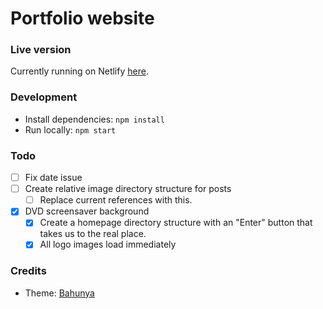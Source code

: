 # Portfolio website

### Live version

Currently running on Netlify [here](https://epic-lovelace-3182e8.netlify.app/).

### Development

* Install dependencies: `npm install`
* Run locally: `npm start`

### Todo
- [ ] Fix date issue
- [ ] Create relative image directory structure for posts
    - [ ] Replace current references with  this.
- [x] DVD screensaver background
    - [x] Create a homepage directory structure with an "Enter" button that takes us to the real place.
    - [x] All logo images load immediately 

### Credits

- Theme: [Bahunya](https://github.com/Kimeiga/bahunya)